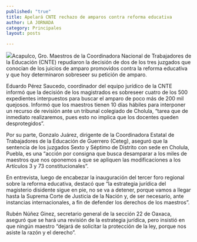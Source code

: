 ```yaml
---
published: "true"
title: Apelará CNTE rechazo de amparos contra reforma educativa
author: LA JORNADA
category: Principales
layout: posts

---
```




![](http://i.imgur.com/VFZ5Xvkm.jpg)Acapulco, Gro. Maestros de la Coordinadora Nacional de Trabajadores de la Educación (CNTE) repudiaron la decisión de dos de los tres juzgados que conocían de los juicios de amparo promovidos contra la reforma educativa y que hoy determinaron sobreseer su petición de amparo.

Eduardo Pérez Saucedo, coordinador del equipo jurídico de la CNTE informó que la decisión de los magistrados es sobreseer cuatro de los 500 expedientes interpuestos para buscar el amparo de poco más de 200 mil quejosos. Informó que los maestros tienen 10 días hábiles para interponer un recurso de revisión ante un tribunal colegiado de Cholula, “tarea que de inmediato realizaremos, pues esto no implica que los docentes queden desprotegidos”.

Por su parte, Gonzalo Juárez, dirigente de la Coordinadora Estatal de Trabajadores de la Educación de Guerrero (Ceteg), aseguró que la sentencia de los juzgados Sexto y Séptimo de Distrito con sede en Cholula, Puebla, es una “acción por consigna que busca desamparar a los miles de maestros que nos oponemos a que se apliquen las modificaciones a los Artículos 3 y 73 constitucionales”.

En entrevista, luego de encabezar la inauguración del tercer foro regional sobre la reforma educativa, destacó que “la estrategia jurídica del magisterio disidente sigue en pie, no se va a detener, porque vamos a llegar hasta la Suprema Corte de Justicia de la Nación y, de ser necesario, ante instancias internacionales, a fin de defender los derechos de los maestros”.

Rubén Núñez Ginez, secretario general de la sección 22 de Oaxaca, aseguró que se hará una revisión de la estrategia jurídica, pero insistió en que ningún maestro “dejará de solicitar la protección de la ley, porque nos asiste la razón y el derecho”.
